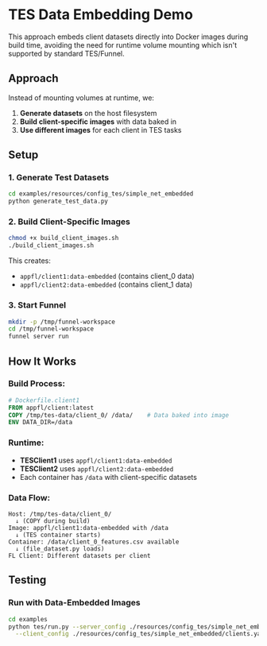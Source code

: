 # TES Data Embedding Demo

This approach embeds client datasets directly into Docker images during build time, avoiding the need for runtime volume mounting which isn't supported by standard TES/Funnel.

## Approach

Instead of mounting volumes at runtime, we:
1. **Generate datasets** on the host filesystem  
2. **Build client-specific images** with data baked in
3. **Use different images** for each client in TES tasks

## Setup

### 1. Generate Test Datasets
```bash
cd examples/resources/config_tes/simple_net_embedded
python generate_test_data.py
```

### 2. Build Client-Specific Images
```bash
chmod +x build_client_images.sh
./build_client_images.sh
```

This creates:
- `appfl/client1:data-embedded` (contains client_0 data)
- `appfl/client2:data-embedded` (contains client_1 data)

### 3. Start Funnel
```bash
mkdir -p /tmp/funnel-workspace
cd /tmp/funnel-workspace
funnel server run
```

## How It Works

### Build Process:
```dockerfile
# Dockerfile.client1
FROM appfl/client:latest
COPY /tmp/tes-data/client_0/ /data/    # Data baked into image
ENV DATA_DIR=/data
```

### Runtime:
- **TESClient1** uses `appfl/client1:data-embedded` 
- **TESClient2** uses `appfl/client2:data-embedded`
- Each container has `/data` with client-specific datasets

### Data Flow:
```
Host: /tmp/tes-data/client_0/  
  ↓ (COPY during build)
Image: appfl/client1:data-embedded with /data
  ↓ (TES container starts)  
Container: /data/client_0_features.csv available
  ↓ (file_dataset.py loads)
FL Client: Different datasets per client
```

## Testing

### Run with Data-Embedded Images
```bash
cd examples
python tes/run.py --server_config ./resources/config_tes/simple_net_embedded/server.yaml \
  --client_config ./resources/config_tes/simple_net_embedded/clients.yaml
```
